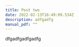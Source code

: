 ```yaml
---
title: Post two
date: 2022-02-13T16:49:09.534Z
description: adfgadfg
manual_pdf: ""
---
```

dfgadfgadfgadfg